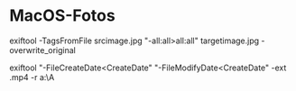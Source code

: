 # MacOS-Fotos

exiftool -TagsFromFile srcimage.jpg "-all:all>all:all" targetimage.jpg -overwrite_original

exiftool "-FileCreateDate<CreateDate" "-FileModifyDate<CreateDate" -ext .mp4 -r a:\A
